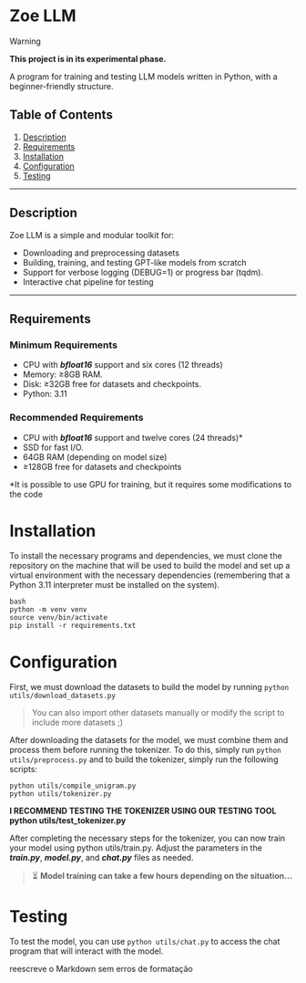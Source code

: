 # Zoe LLM

> [!WARNING]
> **This project is in its experimental phase.**

A program for training and testing LLM models written in Python, with a beginner-friendly structure.


## Table of Contents
1. [Description](#description)
2. [Requirements](#requirements)
3. [Installation](#installation)
4. [Configuration](#configuration)
5. [Testing](#testi)
---

## Description

Zoe LLM is a simple and modular toolkit for:

- Downloading and preprocessing datasets
- Building, training, and testing GPT-like models from scratch
- Support for verbose logging (DEBUG=1) or progress bar (tqdm).
- Interactive chat pipeline for testing
---

## Requirements

### Minimum Requirements

- CPU with ***bfloat16*** support and six cores (12 threads)
- Memory: ≥8GB RAM.
- Disk: ≥32GB free for datasets and checkpoints.
- Python: 3.11

### Recommended Requirements

- CPU with ***bfloat16*** support and twelve cores (24 threads)*
- SSD for fast I/O.
- 64GB RAM (depending on model size)
- ≥128GB free for datasets and checkpoints

*It is possible to use GPU for training, but it requires some modifications to the code

# Installation
To install the necessary programs and dependencies, we must clone the repository on the machine that will be used to build the model and set up a virtual environment with the necessary dependencies (remembering that a Python 3.11 interpreter must be installed on the system).

```
bash
python -m venv venv
source venv/bin/activate
pip install -r requirements.txt
```


# Configuration
First, we must download the datasets to build the model by running `python utils/download_datasets.py`
> You can also import other datasets manually or modify the script to include more datasets ;)

After downloading the datasets for the model, we must combine them and process them before running the tokenizer. To do this, simply run `python utils/preprocess.py` and to build the tokenizer, simply run the following scripts:


```
python utils/compile_unigram.py
python utils/tokenizer.py
```



**I RECOMMEND TESTING THE TOKENIZER USING OUR TESTING TOOL python utils/test_tokenizer.py**

After completing the necessary steps for the tokenizer, you can now train your model using python utils/train.py.
Adjust the parameters in the ***train.py***, ***model.py***, and ***chat.py*** files as needed.

> ⏳ **Model training can take a few hours depending on the situation...**

# Testing
To test the model, you can use `python utils/chat.py` to access the chat program that will interact with the model.

reescreve o Markdown sem erros de formatação
